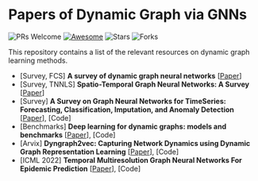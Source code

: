 # Papers of Dynamic Graph via GNNs
![PRs Welcome](https://img.shields.io/badge/PRs-Welcome-green)  [![Awesome](https://awesome.re/badge.svg)](https://awesome.re) 
![Stars](https://img.shields.io/github/stars/gongchenghua/Graph-Diffusion-Models?color=red) 
![Forks](https://img.shields.io/github/forks/gongchenghua/Graph-Diffusion-Models?color=blue&label=Fork)

This repository contains a list of the relevant resources on dynamic graph learning methods. 
- [Survey, FCS] **A survey of dynamic graph neural networks** [[Paper](https://arxiv.org/abs/2404.18211)]
- [Survey, TNNLS] **Spatio-Temporal Graph Neural Networks: A Survey** [[Paper](https://arxiv.org/pdf/2301.10569)]
- [Survey] **A Survey on Graph Neural Networks for TimeSeries: Forecasting, Classification, Imputation, and Anomaly Detection** [[Paper](https://arxiv.org/pdf/2307.03759)], [Code]
- [Benchmarks] **Deep learning for dynamic graphs: models and benchmarks** [[Paper](https://arxiv.org/pdf/2307.06104)], [Code]
- [Arvix] **Dyngraph2vec: Capturing Network Dynamics using Dynamic Graph Representation Learning** [[Paper](https://arxiv.org/pdf/1809.02657)], [Code]
- [ICML 2022] **Temporal Multiresolution Graph Neural Networks For Epidemic Prediction** [[Paper](https://proceedings.mlr.press/v184/hy22a/hy22a.pdf)], [Code]




